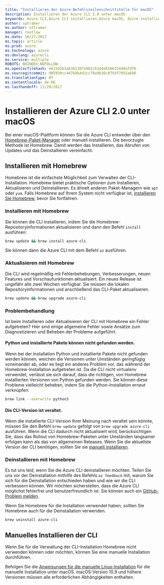 ```yaml
---
title: "Installieren der Azure-Befehlszeilenschnittstelle für macOS"
description: Installieren der Azure CLI 2.0 unter macOS
keywords: Azure CLI,Azure CLI installieren,Azure macOS, Azure installieren macOS
author: sptramer
ms.author: sttramer
manager: routlaw
ms.date: 10/27/2017
ms.topic: article
ms.prod: azure
ms.technology: azure
ms.devlang: azurecli
ms.service: multiple
ROBOTS: NOINDEX,NOFOLLOW
ms.openlocfilehash: e615d2b3ab3b1307e982cb1d4d456633440afdf6
ms.sourcegitcommit: 905939cc44764b4d1cc79a9b36c0793f7055a686
ms.translationtype: HT
ms.contentlocale: de-DE
ms.lasthandoff: 11/20/2017
---
```

# <a name="install-azure-cli-20-on-macos"></a>Installieren der Azure CLI 2.0 unter macOS

Bei einer macOS-Plattform können Sie die Azure CLI entweder über den [Homebrew-Paket-Manager](http://brew.sh) oder manuell installieren. Die bevorzugte Methode ist Homebrew. Damit werden das Installieren, das Abrufen von Updates und das Deinstallieren vereinfacht.

## <a name="use-homebrew-to-install"></a>Installieren mit Homebrew

Homebrew ist die einfachste Möglichkeit zum Verwalten der CLI-Installation. Homebrew bietet praktische Optionen zum Installieren, Aktualisieren und Deinstallieren. Es ähnelt anderen Paket-Managern wie `apt` oder `yum`.
Falls Homebrew auf Ihrem System nicht verfügbar ist, [installieren Sie Homebrew](https://docs.brew.sh/Installation.html), bevor Sie fortfahren.

### <a name="install-with-homebrew"></a>Installieren mit Homebrew

Sie können die CLI installieren, indem Sie die Homebrew-Repositoryinformationen aktualisieren und dann den Befehl `install` ausführen:

```bash
brew update && brew install azure-cli
```

Sie können dann die Azure CLI mit dem Befehl `az` ausführen.

### <a name="update-with-homebrew"></a>Aktualisieren mit Homebrew

Die CLI wird regelmäßig mit Fehlerbehebungen, Verbesserungen, neuen Features und Vorschaufunktionen aktualisiert. Ein neues Release ist ungefähr alle zwei Wochen verfügbar. Sie müssen die lokalen Repositoryinformationen und anschließend das CLI-Paket aktualisieren.

```bash
brew update && brew upgrade azure-cli
```

### <a name="troubleshooting"></a>Problembehandlung

Ist beim Installieren oder Aktualisieren der CLI mit Homebrew ein Fehler aufgetreten? Hier sind einige allgemeine Fehler sowie Ansätze zum Diagnostizieren und Beheben der Probleme aufgeführt.

#### <a name="unable-to-find-python-or-installed-packages"></a>Python und installierte Pakete können nicht gefunden werden.

Wenn bei der Installation Python und installierte Pakete nicht gefunden werden können, weichen die Versionen unter Umständen geringfügig voneinander ab, oder es liegt ein anderes Problem vor, das während der Homebrew-Installation aufgetreten ist. Da die CLI nicht virtualenv verwendet, verlässt sie sich darauf, dass die richtigen, von Homebrew installierten Versionen von Python gefunden werden. Sie können diese Probleme vielleicht beheben, indem Sie die Python-Installation erneut verknüpfen:

```bash
brew link --overwrite python3
```

#### <a name="the-cli-version-is-out-of-date"></a>Die CLI-Version ist veraltet.

Wenn die installierte CLI-Version Ihrer Meinung nach veraltet sein könnte, müssen Sie den Befehl `brew update` gefolgt von `brew upgrade azure-cli` ausführen. Wenn die CLI dadurch nicht aktualisiert wird, berücksichtigen Sie, dass das Rollout von Homebrew-Paketen unter Umständen langsamer erfolgen kann als das von allgemeinen Releases. Wenn Sie die aktuellste Version der CLI benötigen, sollten Sie sie [manuell installieren](#manage-the-cli-manually).

### <a name="uninstall-with-homebrew"></a>Deinstallieren mit Homebrew

Es tut uns leid, wenn Sie die Azure CLI deinstallieren möchten. Teilen Sie uns vor der Deinstallation mithilfe des Befehls `az feedback` mit, warum Sie sich für die Deinstallation entschieden haben und wie wir die CLI verbessern können. Wir möchten sicherstellen, dass die Azure CLI möglichst fehlerfrei und benutzerfreundlich ist. Sie können auch ein [GitHub-Problem melden](https://github.com/Azure/azure-cli/issues).

Wenn Sie Homebrew für die Installation verwendet haben, sollten Sie Homebrew auch für die Deinstallation verwenden.

```bash
brew uninstall azure-cli
```

## <a name="install-the-cli-manually"></a>Manuelles Installieren der CLI

Wenn Sie für die Verwaltung der CLI-Installation Homebrew nicht verwenden können oder möchten, können Sie eine manuelle Installation durchführen.

Befolgen Sie die [Anweisungen für die manuelle Linux-Installation](install-azure-cli-linux.md) für die manuelle Installation unter macOS. macOS-Version 10.9 und höhere Versionen müssen alle erforderlichen Abhängigkeiten enthalten.

